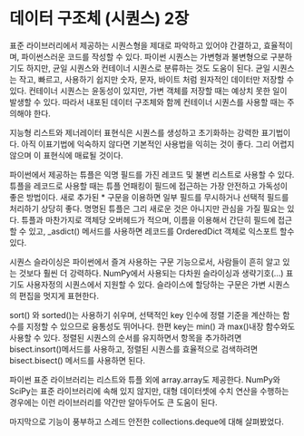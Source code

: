 # 데이터 구조체 (시퀀스) 2장

표준 라이브러리에서 제공하는 시퀀스형을 제대로 파악하고 있어야 간결하고, 효율적이며, 파이썬스러운 코드를 작성할 수 있다.
파이썬 시퀀스는 가변형과 불변형으로 구분하기도 하지만, 균일 시퀀스와 컨테이너 시퀀스로 분류하는 것도 도움이 된다.
균일 시퀀스는 작고, 빠르고, 사용하기 쉽지만 숫자, 문자, 바이트 처럼 원자적인 데이터만 저장할 수 있다.
컨테이너 시퀀스는 윤동성이 있지만, 가변 객체를 저장할 때는 예상치 못한 일이 발생할 수 있다. 따라서 내포된 데이터 구조체와 함께 컨테이너 시퀀스를 사용할 때는 주의해야 한다.

지능형 리스트와 제너레이터 표현식은 시퀀스를 생성하고 초기화하는 강력한 표기법이다. 아직 이표기법에 익숙하지 않다면 기본적인 사용법을 익히는 것이 좋다. 그리 어렵지 않으며 이 표현식에 매료될 것이다.

파이썬에서 제공하는 튜플은 익명 필드를 가진 레코드 및 불변 리스트로 사용할 수 있다.
튜플을 레코드로 사용할 때는 튜플 언패킹이 필드에 접근하는 가장 안전하고 가독성이 좋은 방법이다.
새로 추가된 * 구문을 이용하면 일부 필드를 무시하거나 선택적 필드를 처리하기 상당히 좋다.
명명된 튜플은 그리 새로운 것은 아니지만 관심을 가질 필요는 있다.
튜플과 마찬가지로 객체당 오버헤드가 적으며, 이름을 이용해서 간단히 필드에 접근할 수 있고, _asdict() 메서드를 사용하면 레코드를 OrderedDict 객체로 익스포트 할수있다.

시퀀스 슬라이싱은 파이썬에서 즐겨 사용하는 구문 기능으로서, 사람들이 흔히 알고 있는 것보다 훨씬 더 강력하다.
NumPy에서 사용되는 다차원 슬라이싱과 생략기호(...) 표기도 사용자정의 시퀀스에서 지원할 수 있다.
슬라이스에 할당하는 구문은 가변 시퀀스의 편집을 멋지게 표현한다.

sort() 와 sorted()는 사용하기 쉬우며, 선택적인 key 인수에 정렬 기준을 계산하는 함수를 지정할 수 있으므로 융통성도 뛰어나다.
한편 key는 min() 과 max()내장 함수와도 사용할 수 있다.
정렬된 시퀀스의 순서를 유지하면서 항목을 추가하려면 bisect.insort()메서드를 사용하고, 정렬된 시퀀스를 효율적으로 검색하려면 bisect.bisect() 메서드를 사용하면 된다.

파이썬 표준 라이브러리는 리스트와 튜플 외에 array.array도 제공한다. NumPy와 SciPy는 표준 라이브러리에 속해 있지 않지만,
대형 데이터셋에 수치 연산을 수행하는 경우에는 이런 라이브러리를 약간만 알아두어도 큰 도움이 된다.

마지막으로 기능이 풍부하고 스레드 안전한 collections.deque에 대해 살펴봤었다.